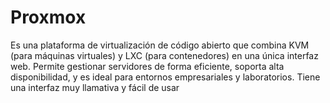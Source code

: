 # Proxmox

Es una plataforma de virtualización de código abierto que combina KVM (para máquinas virtuales) y LXC (para contenedores) en una única interfaz web. Permite gestionar servidores de forma eficiente, soporta alta disponibilidad, y es ideal para entornos empresariales y laboratorios. Tiene una interfaz muy llamativa y fácil de usar
